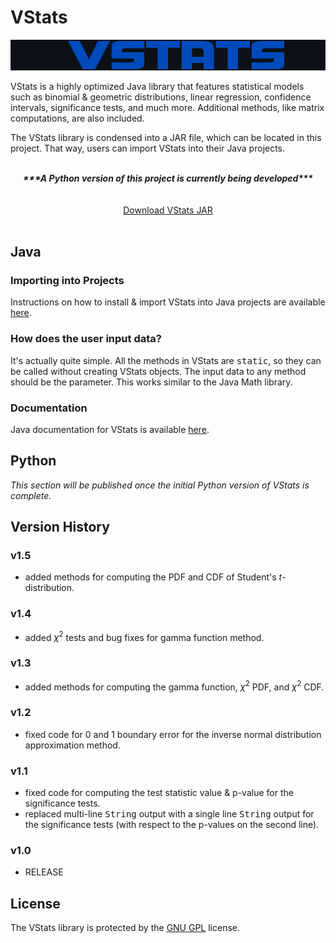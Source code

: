 # VStats

<p align="center">
  <img src="images_README/vstatslogo.png" width="570">
</p>

VStats is a highly optimized Java library that features statistical models such as binomial & geometric distributions, linear regression, confidence intervals, significance tests, and much more. Additional methods, like matrix computations, are also included. 

The VStats library is condensed into a JAR file, which can be located in this project. That way, users can import VStats into their Java projects. 

<br>

<center><b><i>***A Python version of this project is currently being developed***</i></b></center>
<br>
<br>
<center><a href="https://captmd-11.github.io/blog/statscalculator/" target="_blank">Download VStats JAR</a></center>

<br>

## Java

### Importing into Projects 

Instructions on how to install & import VStats into Java projects are available <a target="_blank" href="https://captmd-11.github.io/blog/statscalculator/importingvstatsintoprojects.html">here</a>. 


### How does the user input data? 

It's actually quite simple. All the methods in VStats are <samp>static</samp>, so they can be called without creating VStats objects. The input data to any method should be the parameter. This works similar to the Java Math library. 

### Documentation 

Java documentation for VStats is available <a target="_blank" href="https://captmd-11.github.io/blog/statscalculator/VStats.html">here</a>. 

## Python

<i>This section will be published once the initial Python version of VStats is complete. </i>

## Version History

### v1.5
- added methods for computing the PDF and CDF of Student's $t$-distribution. 

### v1.4 
- added $\chi^2$ tests and bug fixes for gamma function method. 

### v1.3
- added methods for computing the gamma function, $\chi^2$ PDF, and $\chi^2$ CDF. 

### v1.2
- fixed code for 0 and 1 boundary error for the inverse normal distribution approximation method. 

### v1.1
- fixed code for computing the test statistic value & p-value for the significance tests. 
- replaced multi-line <samp>String</samp> output with a single line <samp>String</samp> output for the significance tests (with respect to the p-values on the second line). 

### v1.0
- RELEASE

## License 

The VStats library is protected by the <a href="https://github.com/CaptMD-11/VStats/blob/master/LICENSE.txt" target="_blank">GNU GPL</a> license. 
